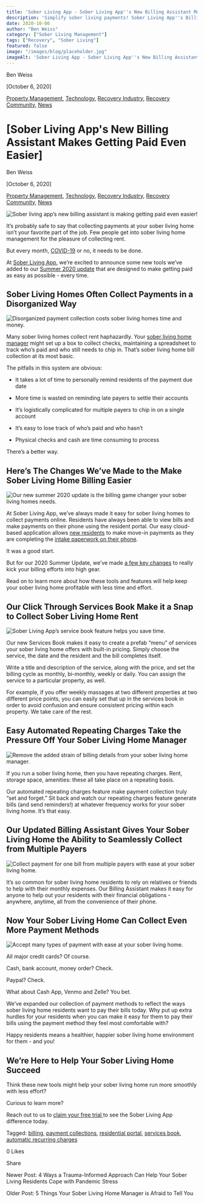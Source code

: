 ```yaml
---
title: 'Sober Living App - Sober Living App''s New Billing Assistant Makes Getting Paid Even Easier'
description: 'Simplify sober living payments! Sober Living App''s Billing Assistant (Oct 2020) automates rent, handles multiple payers & more payment methods. Get paid easier!'
date: 2020-10-06
author: "Ben Weiss"
category: ["Sober Living Management"]
tags: ["Recovery", "Sober Living"]
featured: false
image: "/images/blog/placeholder.jpg"
imageAlt: 'Sober Living App - Sober Living App''s New Billing Assistant Makes Getting Paid Even Easier'
---
```


Ben Weiss

[October 6, 2020]

[Property Management](/sober-living-app-blog/category/Property+Management), [Technology](/sober-living-app-blog/category/Technology), [Recovery Industry](/sober-living-app-blog/category/Recovery+Industry), [Recovery Community](/sober-living-app-blog/category/Recovery+Community), [News](/sober-living-app-blog/category/News)

#  [Sober Living App's New Billing Assistant Makes Getting Paid Even Easier]

Ben Weiss

[October 6, 2020]

[Property Management](/sober-living-app-blog/category/Property+Management), [Technology](/sober-living-app-blog/category/Technology), [Recovery Industry](/sober-living-app-blog/category/Recovery+Industry), [Recovery Community](/sober-living-app-blog/category/Recovery+Community), [News](/sober-living-app-blog/category/News)

![Sober living app’s new billing assistant is making getting paid even easier!](/images/blog/sober-living-apps-new-billing-assistant-makes-getting-paid-even-easier/Screenshot_2020-10-01_at_1.02.51_PM.png)

It’s probably safe to say that collecting payments at your sober living home isn’t your favorite part of the job. Few people get into sober living home management for the pleasure of collecting rent. 

But every month, [COVID-19](../../4/21/3-coronavirus-changes-your-sober-living-home-needs-to-make-this-week.html) or no, it needs to be done. 

At [Sober Living App](/), we’re excited to announce some new tools we’ve added to our [Summer 2020 update](https://info.behavehealth.com/en/behave-health-summer-2020-update) that are designed to make getting paid as easy as possible - every time.

## Sober Living Homes Often Collect Payments in a Disorganized Way

![Disorganized payment collection costs sober living homes time and money.](/images/blog/sober-living-apps-new-billing-assistant-makes-getting-paid-even-easier/Screenshot_2020-10-01_at_1.03.50_PM.png)

Many sober living homes collect rent haphazardly. Your [sober living home manager](../../8/5/5-things-your-sober-living-home-manager-is-afraid-to-tell-you.html) might set up a box to collect checks, maintaining a spreadsheet to track who’s paid and who still needs to chip in. That’s sober living home bill collection at its most basic.

The pitfalls in this system are obvious:

  * It takes a lot of time to personally remind residents of the payment due date 

  * More time is wasted on reminding late payers to settle their accounts 

  * It’s logistically complicated for multiple payers to chip in on a single account 

  * It’s easy to lose track of who’s paid and who hasn’t

  * Physical checks and cash are time consuming to process  

There’s a better way.

## Here’s The Changes We’ve Made to the Make Sober Living Home Billing Easier 

![Our new summer 2020 update is the billing game changer your sober living homes needs.](/images/blog/sober-living-apps-new-billing-assistant-makes-getting-paid-even-easier/image-asset.png)

At Sober Living App, we’ve always made it easy for sober living homes to collect payments online. Residents have always been able to view bills and make payments on their phone using the resident portal. Our easy cloud-based application allows [new residents](https://soberlivingapp.com/sober-living-app-blog/2020/3/17/mastering-admissions-at-your-sober-living-home) to make move-in payments as they are completing the [intake paperwork on their phone](https://soberlivingapp.com/sober-living-app-blog/2020/6/30/heres-what-you-need-to-start-including-in-your-sober-living-home-resident-agreements). 

It was a good start. 

But for our 2020 Summer Update, we’ve made [a few key changes](../../9/22/chaotic-admissions-and-billing-check-out-sober-living-apps-admissions-20-update.html) to really kick your billing efforts into high gear. 

Read on to learn more about how these tools and features will help keep your sober living home profitable with less time and effort. 

## Our Click Through Services Book Make it a Snap to Collect Sober Living Home Rent 

![Sober Living App’s service book feature helps you save time.](/images/blog/sober-living-apps-new-billing-assistant-makes-getting-paid-even-easier/Screenshot_2020-10-01_at_11.59.46_AM.jpg)

Our new Services Book makes it easy to create a prefab “menu” of services your sober living home offers with built-in pricing. Simply choose the service, the date and the resident and the bill completes itself. 

Write a title and description of the service, along with the price, and set the billing cycle as monthly, bi-monthly, weekly or daily. You can assign the service to a particular property, as well. 

For example, if you offer weekly massages at two different properties at two different price points, you can easily set that up in the services book in order to avoid confusion and ensure consistent pricing within each property. We take care of the rest.

## Easy Automated Repeating Charges Take the Pressure Off Your Sober Living Home Manager 

 

![Remove the added strain of billing details from your sober living home manager.](/images/blog/sober-living-apps-new-billing-assistant-makes-getting-paid-even-easier/Screenshot_2020-10-01_at_1.08.48_PM.png)

 

If you run a sober living home, then you have repeating charges. Rent, storage space, amenities: these all take place on a repeating basis. 

Our automated repeating charges feature make payment collection truly “set and forget.” Sit back and watch our repeating charges feature generate bills (and send reminders!) at whatever frequency works for your sober living home. It’s that easy.  

## Our Updated Billing Assistant Gives Your Sober Living Home the Ability to Seamlessly Collect from Multiple Payers 

![Collect payment for one bill from multiple payers with ease at your sober living home.](/images/blog/sober-living-apps-new-billing-assistant-makes-getting-paid-even-easier/Screenshot_2020-10-01_at_1.09.22_PM.png)

It’s so common for sober living home residents to rely on relatives or friends to help with their monthly expenses. Our Billing Assistant makes it easy for anyone to help out your residents with their financial obligations - anywhere, anytime, all from the convenience of their phone.

## Now Your Sober Living Home Can Collect Even More Payment Methods

![Accept many types of payment with ease at your sober living home.](/images/blog/sober-living-apps-new-billing-assistant-makes-getting-paid-even-easier/Screenshot_2020-10-01_at_11.59.57_AM.jpg)

All major credit cards? Of course. 

Cash, bank account, money order? Check. 

Paypal? Check. 

What about Cash App, Venmo and Zelle? You bet. 

We’ve expanded our collection of payment methods to reflect the ways sober living home residents want to pay their bills today. Why put up extra hurdles for your residents when you can make it easy for them to pay their bills using the payment method they feel most comfortable with? 

Happy residents means a healthier, happier sober living home environment for them - and you!

## We’re Here to Help Your Sober Living Home Succeed 

Think these new tools might help your sober living home run more smoothly with less effort? 

Curious to learn more? 

Reach out to us to [claim your free trial ](https://behavehealth.com/get-started)to see the Sober Living App difference today. 

Tagged: [billing](/sober-living-app-blog/tag/billing), [payment collections](/sober-living-app-blog/tag/payment+collections), [residential portal](/sober-living-app-blog/tag/residential+portal), [services book](https://soberlivingapp.com/sober-living-app-blog/tag/services+book), [automatic recurring charges](https://soberlivingapp.com/sober-living-app-blog/tag/automatic+recurring+charges)

0 Likes

Share

Newer Post: 4 Ways a Trauma-Informed Approach Can Help Your Sober Living Residents Cope with Pandemic Stress

Older Post: 5 Things Your Sober Living Home Manager is Afraid to Tell You